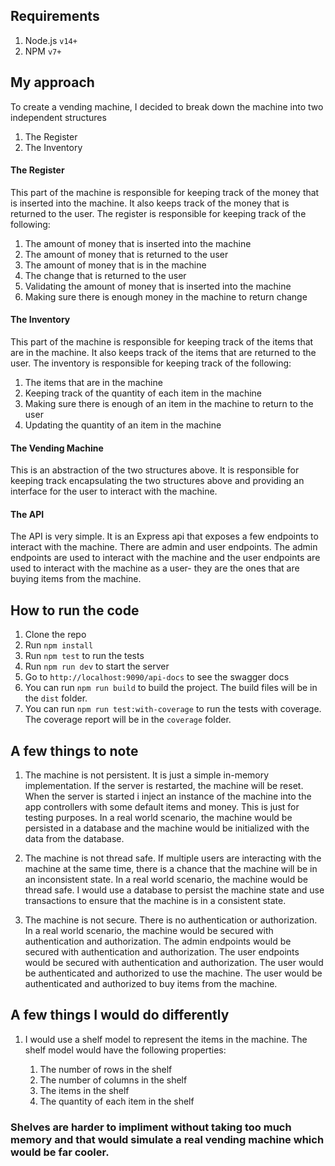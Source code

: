 ## Requirements

1. Node.js `v14+`
2. NPM `v7+`

## My approach

To create a vending machine, I decided to break down the machine into two independent structures

1. The Register
2. The Inventory

#### The Register

This part of the machine is responsible for keeping track of the money that is inserted into the machine. It also keeps track of the money that is returned to the user. The register is responsible for keeping track of the following:

1. The amount of money that is inserted into the machine
2. The amount of money that is returned to the user
3. The amount of money that is in the machine
4. The change that is returned to the user
5. Validating the amount of money that is inserted into the machine
6. Making sure there is enough money in the machine to return change

#### The Inventory

This part of the machine is responsible for keeping track of the items that are in the machine. It also keeps track of the items that are returned to the user. The inventory is responsible for keeping track of the following:

1. The items that are in the machine
2. Keeping track of the quantity of each item in the machine
3. Making sure there is enough of an item in the machine to return to the user
4. Updating the quantity of an item in the machine

#### The Vending Machine

This is an abstraction of the two structures above. It is responsible for keeping track encapsulating the two structures above and providing an interface for the user to interact with the machine.

#### The API

The API is very simple. It is an Express api that exposes a few endpoints to interact with the machine.
There are admin and user endpoints. The admin endpoints are used to interact with the machine and the user endpoints are used to interact with the machine as a user- they are the ones that are buying items from the machine.

## How to run the code

1. Clone the repo
2. Run `npm install`
3. Run `npm test` to run the tests
4. Run `npm run dev` to start the server
5. Go to `http://localhost:9090/api-docs` to see the swagger docs
6. You can run `npm run build` to build the project. The build files will be in the `dist` folder.
7. You can run `npm run test:with-coverage` to run the tests with coverage. The coverage report will be in the `coverage` folder.

## A few things to note

1. The machine is not persistent. It is just a simple in-memory implementation. If the server is restarted, the machine will be reset. When the server is started i inject an instance of the machine into the app controllers with some default items and money. This is just for testing purposes. In a real world scenario, the machine would be persisted in a database and the machine would be initialized with the data from the database.

2. The machine is not thread safe. If multiple users are interacting with the machine at the same time, there is a chance that the machine will be in an inconsistent state. In a real world scenario, the machine would be thread safe. I would use a database to persist the machine state and use transactions to ensure that the machine is in a consistent state.

3. The machine is not secure. There is no authentication or authorization. In a real world scenario, the machine would be secured with authentication and authorization. The admin endpoints would be secured with authentication and authorization. The user endpoints would be secured with authentication and authorization. The user would be authenticated and authorized to use the machine. The user would be authenticated and authorized to buy items from the machine.

## A few things I would do differently

1. I would use a shelf model to represent the items in the machine. The shelf model would have the following properties:

   1. The number of rows in the shelf
   2. The number of columns in the shelf
   3. The items in the shelf
   4. The quantity of each item in the shelf

### Shelves are harder to impliment without taking too much memory and that would simulate a real vending machine which would be far cooler.
